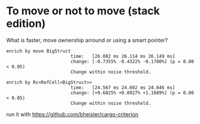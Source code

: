 # To move or not to move (stack edition)

What is faster, move ownership arround or using a smart pointer?

```
enrich by move BigStruct
                        time:   [26.082 ms 26.114 ms 26.149 ms]
                        change: [-0.7355% -0.4322% -0.1780%] (p = 0.00 < 0.05)
                        Change within noise threshold.

enrich by Rc<RefCell<BigStruct>>
                        time:   [24.567 ms 24.602 ms 24.646 ms]
                        change: [+0.6825% +0.8927% +1.1089%] (p = 0.00 < 0.05)
                        Change within noise threshold.

```



run it with <https://github.com/bheisler/cargo-criterion>
